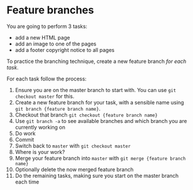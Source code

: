 # Feature branches

You are going to perform 3 tasks:

- add a new HTML page
- add an image to one of the pages
- add a footer copyright notice to all pages

To practice the branching technique, create a new feature branch *for each task*.

For each task follow the process:

1) Ensure you are on the master branch to start with. You can use `git checkout master` for this.
1) Create a new feature branch for your task, with a sensible name using `git branch {feature branch name}`.
1) Checkout that branch `git checkout {feature branch name}`
1) Use `git branch -a` to see available branches and which branch you are currently working on
1) Do work
1) Commit
1) Switch back to `master` with `git checkout master`
1) Where is your work?
1) Merge your feature branch into `master` with `git merge {feature branch name}`
1) Optionally delete the now merged feature branch
1) Do the remaining tasks, making sure you start on the master branch each time
